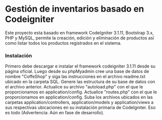 # Gestión de inventarios basado en Codeigniter
Este proyecto esta basado en framework CodeIgniter 3.1.11, Bootstrap 3.x, PHP y MySQL, permite la creación, edición y eliminación de productos así como listar todos los productos registrados en el sistema.

### Instalación
Primero debe descargar e instalar el framework codeigniter 3.1.11 desde su página oficial.
Luego desde su phpMyadmin cree una base de datos de nombre "CoffeShop" y siga las instrucciones en el archivo readme.txt ubicado en la carpeta SQL.
Genere las estructura de su base de datos con el archivo anterior.
Actualice su archivo "autoload.php" con el que le proporcionamos en application/config.
Actualice "routes.php" con el que le proporcionamos en application/config.
Suba los archivos ubicados en las carpetas application/controllers, application/models y application/views a sus respectivas ubicaciones en su instalación primaria de CodeIgniter.
Eso es todo (Advertencia: Aún en fase de desarrollo). 
